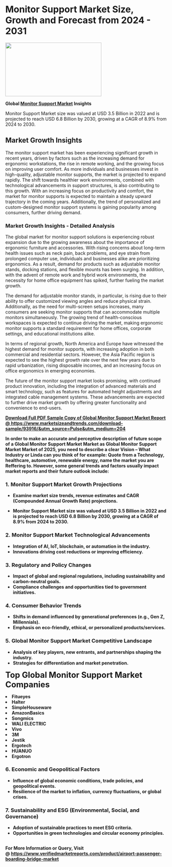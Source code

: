 <H1>Monitor Support Market Size, Growth and Forecast from 2024 - 2031</H1><img class="aligncenter size-medium wp-image-584254" src="https://thirdeyenews.in/wp-content/uploads/2024/09/Global-Market-Research-300x168.jpeg" alt="" width="300" height="168" /><p><strong>Global&nbsp;<a href="https://www.marketsizeandtrends.com/download-sample/93916/&amp;utm_source=Pulse&amp;utm_medium=204">Monitor Support Market</a> Insights</strong></p><p>Monitor Support Market size was valued at USD 3.5 Billion in 2022 and is projected to reach USD 6.8 Billion by 2030, growing at a CAGR of 8.9% from 2024 to 2030.</p><p><h2>Market Growth Insights</h2> <p>The monitor support market has been experiencing significant growth in recent years, driven by factors such as the increasing demand for ergonomic workstations, the rise in remote working, and the growing focus on improving user comfort. As more individuals and businesses invest in high-quality, adjustable monitor supports, the market is projected to expand rapidly. The shift towards healthier work environments, combined with technological advancements in support structures, is also contributing to this growth. With an increasing focus on productivity and comfort, the market for monitor supports is expected to maintain a steady upward trajectory in the coming years. Additionally, the trend of personalized and custom-designed monitor support systems is gaining popularity among consumers, further driving demand.</p> <p><strong><a href="#"></a></strong></p> <h3>Market Growth Insights - Detailed Analysis</h3> <p>The global market for monitor support solutions is experiencing robust expansion due to the growing awareness about the importance of ergonomic furniture and accessories. With rising concerns about long-term health issues such as neck pain, back problems, and eye strain from prolonged computer use, individuals and businesses alike are prioritizing ergonomics. As a result, demand for products such as adjustable monitor stands, docking stations, and flexible mounts has been surging. In addition, with the advent of remote work and hybrid work environments, the necessity for home office equipment has spiked, further fueling the market growth.</p> <p>The demand for adjustable monitor stands, in particular, is rising due to their ability to offer customized viewing angles and reduce physical strain. Additionally, as the need for multi-screen setups increases, many consumers are seeking monitor supports that can accommodate multiple monitors simultaneously. The growing trend of health-conscious workspaces is expected to continue driving the market, making ergonomic monitor supports a standard requirement for home offices, corporate settings, and educational institutions alike.</p> <p>In terms of regional growth, North America and Europe have witnessed the highest demand for monitor supports, with increasing adoption in both commercial and residential sectors. However, the Asia Pacific region is expected to see the highest growth rate over the next few years due to rapid urbanization, rising disposable incomes, and an increasing focus on office ergonomics in emerging economies.</p> <p>The future of the monitor support market looks promising, with continued product innovation, including the integration of advanced materials and smart technology, such as features for automated height adjustments and integrated cable management systems. These advancements are expected to further drive market growth by offering greater functionality and convenience to end-users.</p> <p><strong><a href="#"></p><p><span class=""><strong>Download Full PDF Sample Copy of Global Monitor Support Market Report</strong> @ <a href="https://www.marketsizeandtrends.com/download-sample/93916/&amp;utm_source=Pulse&amp;utm_medium=204" target="_blank">https://www.marketsizeandtrends.com/download-sample/93916/&amp;utm_source=Pulse&amp;utm_medium=204</a></span></p><p>In order to make an accurate and perceptive description of future scope of a Global&nbsp;Monitor Support Market Market as Global&nbsp;Monitor Support Market Market of 2025, you need to describe a clear Vision &ndash; What Industry or Linda can you think of for example: Quote from a Technology, healthcare, automotive, renewable energy, name the market you are Reffering to. However, some general trends and factors usually impact market reports and their future outlook include:</p><h3>1.&nbsp;<strong>Monitor Support Market Growth Projections</strong></h3><ul><li>Examine market size trends, revenue estimates and CAGR (Compounded Annual Growth Rate) projections.</li><li><p>Monitor Support Market size was valued at USD 3.5 Billion in 2022 and is projected to reach USD 6.8 Billion by 2030, growing at a CAGR of 8.9% from 2024 to 2030.</p></li></ul><h3>2.&nbsp;<strong>Monitor Support Market Technological Advancements</strong></h3><ul><li>Integration of AI, IoT, blockchain, or automation in the industry.</li><li>Innovations driving cost reductions or improving efficiency.</li></ul><h3>3.&nbsp;<strong>Regulatory and Policy Changes</strong></h3><ul><li>Impact of global and regional regulations, including sustainability and carbon-neutral goals.</li><li>Compliance challenges and opportunities tied to government initiatives.</li></ul><h3>4.&nbsp;<strong>Consumer Behavior Trends</strong></h3><ul><li>Shifts in demand influenced by generational preferences (e.g., Gen Z, Millennials).</li><li>Emphasis on eco-friendly, ethical, or personalized products/services.</li></ul><h3>5.&nbsp;<strong>Global Monitor Support Market Competitive Landscape</strong></h3><ul><li>Analysis of key players, new entrants, and partnerships shaping the industry.</li><li>Strategies for differentiation and market penetration.</li></ul><p data-pm-slice="1 1 []"><span style="color: inherit; font-family: inherit; font-size: 25px;">Top Global Monitor Support Market Companies</span></p><div class="" data-test-id=""><p><li>Fitueyes</li><li> Halter</li><li> SimpleHouseware</li><li> AmazonBasics</li><li> Songmics</li><li> WALI ELECTRIC</li><li> Vivo</li><li> 3M</li><li> Jestik</li><li> Ergotech</li><li> HUANUO</li><li> Ergotron</li></p></div><h3>6.&nbsp;<strong>Economic and Geopolitical Factors</strong></h3><ul><li>Influence of global economic conditions, trade policies, and geopolitical events.</li><li>Resilience of the market to inflation, currency fluctuations, or global crises.</li></ul><h3>7.&nbsp;<strong>Sustainability and ESG (Environmental, Social, and Governance)</strong></h3><ul><li>Adoption of sustainable practices to meet ESG criteria.</li><li>Opportunities in green technologies and circular economy principles.</li></ul><h2><strong style="font-size: 14px;">For More Information or Query, Visit @&nbsp;</strong><a style="background-color: #ffffff; font-size: 14px;" href="https://www.marketsizeandtrends.com/report/monitor-support-market/" target="_blank">https://www.verifiedmarketreports.com/product/airport-passenger-boarding-bridge-market</a></h2>
